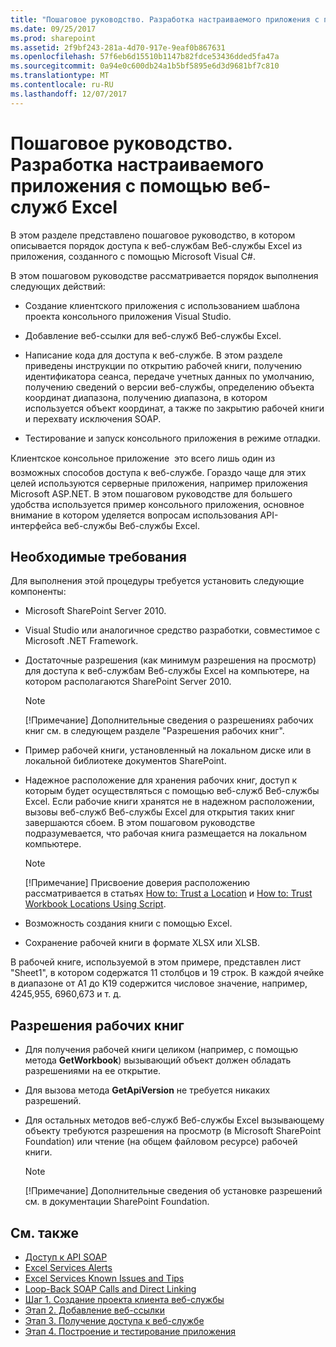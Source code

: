 ```yaml
---
title: "Пошаговое руководство. Разработка настраиваемого приложения с помощью веб-служб Excel"
ms.date: 09/25/2017
ms.prod: sharepoint
ms.assetid: 2f9bf243-281a-4d70-917e-9eaf0b867631
ms.openlocfilehash: 57f6eb6d15510b1147b82fdce53436dded5fa47a
ms.sourcegitcommit: 0a94e0c600db24a1b5bf5895e6d3d9681bf7c810
ms.translationtype: MT
ms.contentlocale: ru-RU
ms.lasthandoff: 12/07/2017
---
```

# <a name="walkthrough-developing-a-custom-application-using-excel-web-services"></a>Пошаговое руководство. Разработка настраиваемого приложения с помощью веб-служб Excel

В этом разделе представлено пошаговое руководство, в котором описывается порядок доступа к веб-службам Веб-службы Excel из приложения, созданного с помощью Microsoft Visual C#.
  
    
    

В этом пошаговом руководстве рассматривается порядок выполнения следующих действий:
- Создание клиентского приложения с использованием шаблона проекта консольного приложения Visual Studio.
    
  
- Добавление веб-ссылки для веб-служб Веб-службы Excel.
    
  
- Написание кода для доступа к веб-службе. В этом разделе приведены инструкции по открытию рабочей книги, получению идентификатора сеанса, передаче учетных данных по умолчанию, получению сведений о версии веб-службы, определению объекта координат диапазона, получению диапазона, в котором используется объект координат, а также по закрытию рабочей книги и перехвату исключения SOAP.
    
  
- Тестирование и запуск консольного приложения в режиме отладки.
    
  
Клиентское консольное приложение  это всего лишь один из возможных способов доступа к веб-службе. Гораздо чаще для этих целей используются серверные приложения, например приложения Microsoft ASP.NET. В этом пошаговом руководстве для большего удобства используется пример консольного приложения, основное внимание в котором уделяется вопросам использования API-интерфейса веб-службы Веб-службы Excel.
## <a name="prerequisites"></a>Необходимые требования

Для выполнения этой процедуры требуется установить следующие компоненты: 
  
    
    

- Microsoft SharePoint Server 2010.
    
  
- Visual Studio или аналогичное средство разработки, совместимое с Microsoft .NET Framework.
    
  
- Достаточные разрешения (как минимум разрешения на просмотр) для доступа к веб-службам Веб-службы Excel на компьютере, на котором располагаются SharePoint Server 2010. 
    
    > [!NOTE] 
    > [!Примечание] Дополнительные сведения о разрешениях рабочих книг см. в следующем разделе "Разрешения рабочих книг". 

- Пример рабочей книги, установленный на локальном диске или в локальной библиотеке документов SharePoint. 
    
  
- Надежное расположение для хранения рабочих книг, доступ к которым будет осуществляться с помощью веб-служб Веб-службы Excel. Если рабочие книги хранятся не в надежном расположении, вызовы веб-служб Веб-службы Excel для открытия таких книг завершаются сбоем. В этом пошаговом руководстве подразумевается, что рабочая книга размещается на локальном компьютере. 
    
    > [!NOTE] 
    > [!Примечание] Присвоение доверия расположению рассматривается в статьях  [How to: Trust a Location](how-to-trust-a-location.md) и [How to: Trust Workbook Locations Using Script](http://msdn.microsoft.com/library/79ab6ced-7a0c-4275-b852-bb246fc6be57%28Office.15%29.aspx). 

- Возможность создания книги с помощью Excel.
    
  
- Сохранение рабочей книги в формате XLSX или XLSB.
    
  
В рабочей книге, используемой в этом примере, представлен лист "Sheet1", в котором содержатся 11 столбцов и 19 строк. В каждой ячейке в диапазоне от A1 до K19 содержится числовое значение, например, 4245,955, 6960,673 и т. д.
  
    
    

## <a name="workbook-permissions"></a>Разрешения рабочих книг


- Для получения рабочей книги целиком (например, с помощью метода **GetWorkbook**) вызывающий объект должен обладать разрешениями на ее открытие.
    
  
- Для вызова метода **GetApiVersion** не требуется никаких разрешений.
    
  
- Для остальных методов веб-служб Веб-службы Excel вызывающему объекту требуются разрешения на просмотр (в Microsoft SharePoint Foundation) или чтение (на общем файловом ресурсе) рабочей книги.
    
    > [!NOTE] 
    > [!Примечание] Дополнительные сведения об установке разрешений см. в документации SharePoint Foundation. 

## <a name="see-also"></a>См. также

- [Доступ к API SOAP](accessing-the-soap-api.md)
- [Excel Services Alerts](excel-services-alerts.md)
- [Excel Services Known Issues and Tips](excel-services-known-issues-and-tips.md)
- [Loop-Back SOAP Calls and Direct Linking](loop-back-soap-calls-and-direct-linking.md)
- [Шаг 1. Создание проекта клиента веб-службы](step-1-creating-the-web-service-client-project.md)
- [Этап 2. Добавление веб-ссылки](step-2-adding-a-web-reference.md)
- [Этап 3. Получение доступа к веб-службе](step-3-accessing-the-web-service.md)
- [Этап 4. Построение и тестирование приложения](step-4-building-and-testing-the-application.md)
